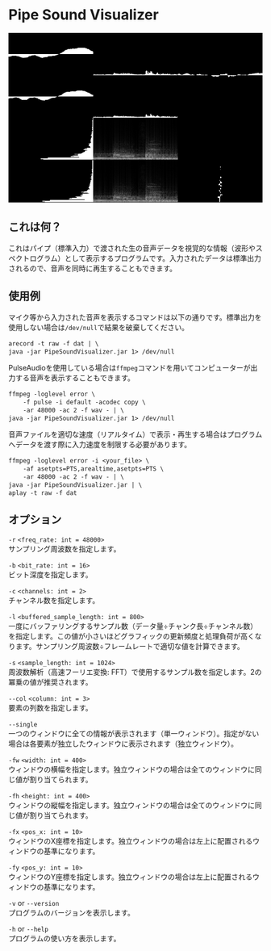 # Pipe Sound Visualizer

![スクリーンショット](./screenshot.png)

## これは何？

これはパイプ（標準入力）で渡された生の音声データを視覚的な情報（波形やスペクトログラム）として表示するプログラムです。入力されたデータは標準出力されるので、音声を同時に再生することもできます。

## 使用例

マイク等から入力された音声を表示するコマンドは以下の通りです。標準出力を使用しない場合は`/dev/null`で結果を破棄してください。

```sh:Bash
arecord -t raw -f dat | \
java -jar PipeSoundVisualizer.jar 1> /dev/null
```

PulseAudioを使用している場合は`ffmpeg`コマンドを用いてコンピューターが出力する音声を表示することもできます。

```sh:Bash
ffmpeg -loglevel error \
    -f pulse -i default -acodec copy \
    -ar 48000 -ac 2 -f wav - | \
java -jar PipeSoundVisualizer.jar 1> /dev/null
```

音声ファイルを適切な速度（リアルタイム）で表示・再生する場合はプログラムへデータを渡す際に入力速度を制限する必要があります。

```sh:Bash
ffmpeg -loglevel error -i <your_file> \
    -af asetpts=PTS,arealtime,asetpts=PTS \
    -ar 48000 -ac 2 -f wav - | \
java -jar PipeSoundVisualizer.jar | \
aplay -t raw -f dat
```

## オプション

`-r` `<freq_rate: int = 48000>`  
サンプリング周波数を指定します。

`-b` `<bit_rate: int = 16>`  
ビット深度を指定します。

`-c` `<channels: int = 2>`  
チャンネル数を指定します。

`-l` `<buffered_sample_length: int = 800>`  
一度にバッファリングするサンプル数（データ量÷チャンク長÷チャンネル数）を指定します。この値が小さいほどグラフィックの更新頻度と処理負荷が高くなります。サンプリング周波数÷フレームレートで適切な値を計算できます。

`-s` `<sample_length: int = 1024>`  
周波数解析（高速フーリエ変換: FFT）で使用するサンプル数を指定します。2の冪乗の値が推奨されます。

`--col` `<column: int = 3>`  
要素の列数を指定します。

`--single`  
一つのウィンドウに全ての情報が表示されます（単一ウィンドウ）。指定がない場合は各要素が独立したウィンドウに表示されます（独立ウィンドウ）。

`-fw` `<width: int = 400>`  
ウィンドウの横幅を指定します。独立ウィンドウの場合は全てのウィンドウに同じ値が割り当てられます。

`-fh` `<height: int = 400>`  
ウィンドウの縦幅を指定します。独立ウィンドウの場合は全てのウィンドウに同じ値が割り当てられます。

`-fx` `<pos_x: int = 10>`  
ウィンドウのX座標を指定します。独立ウィンドウの場合は左上に配置されるウィンドウの基準になります。

`-fy` `<pos_y: int = 10>`  
ウィンドウのY座標を指定します。独立ウィンドウの場合は左上に配置されるウィンドウの基準になります。

`-v` or `--version`  
プログラムのバージョンを表示します。

`-h` or `--help`  
プログラムの使い方を表示します。
